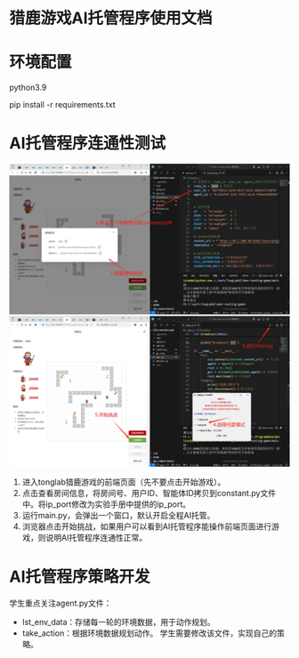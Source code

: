 # 猎鹿游戏AI托管程序使用文档

# 环境配置
python3.9

pip install -r requirements.txt

# AI托管程序连通性测试
![image](./imgs/1.png)
![image](./imgs/2.png)
1. 进入tonglab猎鹿游戏的前端页面（先不要点击开始游戏）。
2. 点击查看房间信息，将房间号、用户ID、智能体ID拷贝到constant.py文件中。将ip_port修改为实验手册中提供的ip_port。
3. 运行main.py，会弹出一个窗口，默认开启全程AI托管。
4. 浏览器点击开始挑战，如果用户可以看到AI托管程序能操作前端页面进行游戏，则说明AI托管程序连通性正常。


# AI托管程序策略开发
学生重点关注agent.py文件：
- lst_env_data：存储每一轮的环境数据，用于动作规划。
- take_action：根据环境数据规划动作。
学生需要修改该文件，实现自己的策略。

